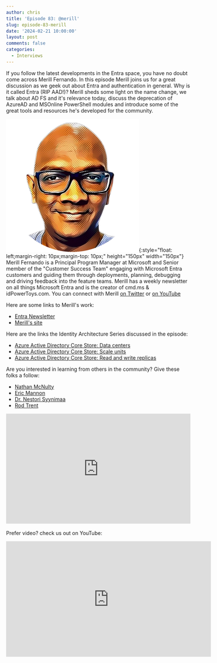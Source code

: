 ```yaml
---
author: chris
title: 'Episode 83: @merill'
slug: episode-83-merill
date: '2024-02-21 10:00:00'
layout: post
comments: false
categories:
  - Interviews
---
```


If you follow the latest developments in the Entra space, you have no doubt come across Merill Fernando. In this episode Merill joins us for a great discussion as we geek out about Entra and authentication in general. Why is it called Entra (RIP AAD!)? Merill sheds some light on the name change, we talk about AD FS and it's relevance today, discuss the deprecation of AzureAD and MSOnline PowerShell modules and introduce some of the great tools and resources he's developed for the community.

![Merill](/images/uploads/2024/02/merill.png){:style="float: left;margin-right: 10px;margin-top: 10px;" height="150px" width="150px"} Merill Fernando is a Principal Program Manager at Microsoft and Senior member of the "Customer Success Team" engaging with Microsoft Entra customers and guiding them through deployments, planning, debugging and driving feedback into the feature teams. Merill has a weekly newsletter on all things Microsoft Entra and is the creator of cmd.ms & idPowerToys.com. You can connect with Merill [on Twitter](https://twitter.com/merill) or [on YouTube](https://youtube.com/@merillx)

Here are some links to Merill's work:
* [Entra Newsletter](https://entra.news)
* [Merill's site](https://merill.net)

Here are the links the Identity Architecture Series discussed in the episode:
* [Azure Active Directory Core Store: Data centers](https://www.youtube.com/watch?v=O8ZPjSxNte0)
* [Azure Active Directory Core Store: Scale units](https://www.youtube.com/watch?v=OcKO44GtHh8)
* [Azure Active Directory Core Store: Read and write replicas](https://www.youtube.com/watch?v=AeLDtcpKc-U)

Are you interested in learning from others in the community? Give these folks a follow:
* [Nathan McNulty](https://twitter.com/NathanMcNulty)
* [Eric Mannon](https://www.linkedin.com/in/emannon)
* [Dr. Nestori Syynimaa](https://twitter.com/DrAzureAD)
* [Rod Trent](https://twitter.com/rodtrent)

<p><iframe width="100%" height="300" scrolling="no" frameborder="no" allow="autoplay" src="https://w.soundcloud.com/player/?url=https%3A//api.soundcloud.com/tracks/1754671158&color=%23ff5500&auto_play=false&hide_related=false&show_comments=true&show_user=true&show_reposts=false&show_teaser=true&visual=true"></iframe></p>

Prefer video? check us out on YouTube:

<p><iframe width="560" height="315" src="https://www.youtube.com/embed/QXXQAenOWLY?si=0t2ox_xsAh1CEu1n" title="YouTube video player" frameborder="0" allow="accelerometer; autoplay; clipboard-write; encrypted-media; gyroscope; picture-in-picture; web-share" allowfullscreen></iframe></p>
